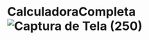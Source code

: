 # CalculadoraCompleta![Captura de Tela (250)](https://user-images.githubusercontent.com/34719454/183529295-8163f678-3786-48e4-992b-f56cef532620.png)
